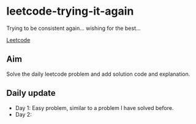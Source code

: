 # leetcode-trying-it-again
Trying to be consistent again... wishing for the best...

[Leetcode](https://leetcode.com/u/chaitanya-basava/)

## Aim
Solve the daily leetcode problem and add solution code and explanation.

## Daily update
- Day 1: Easy problem, similar to a problem I have solved before.
- Day 2: 
